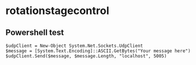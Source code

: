 # rotationstagecontrol

## Powershell test


```
$udpClient = New-Object System.Net.Sockets.UdpClient
$message = [System.Text.Encoding]::ASCII.GetBytes("Your message here")
$udpClient.Send($message, $message.Length, "localhost", 5005)
```
